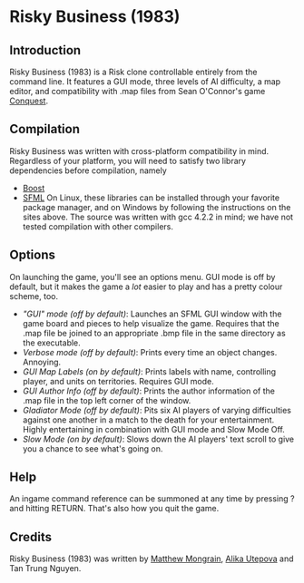 # Risky Business (1983)

## Introduction
Risky Business (1983) is a Risk clone controllable entirely from the command line. It features a GUI mode, three levels of AI difficulty, a map editor, and compatibility with .map files from Sean O'Connor's game [Conquest](http://www.windowsgames.co.uk/conquest.html).

## Compilation
Risky Business was written with cross-platform compatibility in mind. Regardless of your platform, you will need to satisfy two library dependencies before compilation, namely
* [Boost](http://www.boost.org)
* [SFML](http://www.sfml-dev.org/index.php)
On Linux, these libraries can be installed through your favorite package manager, and on Windows by following the instructions on the sites above. The source was written with gcc 4.2.2 in mind; we have not tested compilation with other compilers.

## Options
On launching the game, you'll see an options menu. GUI mode is off by default, but it makes the game a *lot* easier to play and has a pretty colour scheme, too.
* *"GUI" mode (off by default)*: Launches an SFML GUI window with the game board and pieces to help visualize the game. Requires that the .map file be joined to an appropriate .bmp file in the same directory as the executable.
* *Verbose mode (off by default)*: Prints every time an object changes. Annoying.
* *GUI Map Labels (on by default)*: Prints labels with name, controlling player, and units on territories. Requires GUI mode.
* *GUI Author Info (off by default)*: Prints the author information of the .map file in the top left corner of the window.
* *Gladiator Mode (off by default)*: Pits six AI players of varying difficulties against one another in a match to the death for your entertainment. Highly entertaining in combination with GUI mode and Slow Mode Off.
* *Slow Mode (on by default)*: Slows down the AI players' text scroll to give you a chance to see what's going on.

## Help
An ingame command reference can be summoned at any time by pressing ? and hitting RETURN. That's also how you quit the game.

## Credits
Risky Business (1983) was written by [Matthew Mongrain](https://github.com/mmongrain), [Alika Utepova](https://github.com/AlikaU) and Tan Trung Nguyen.

